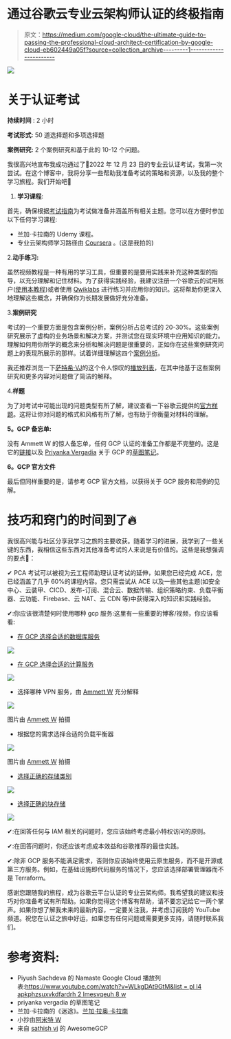 # 通过谷歌云专业云架构师认证的终极指南

> 原文：<https://medium.com/google-cloud/the-ultimate-guide-to-passing-the-professional-cloud-architect-certification-by-google-cloud-eb602449a05f?source=collection_archive---------1----------------------->

![](img/4f2dc8b739f019a3d28096e7122356d3.png)

# 关于认证考试

**持续时间** : 2 小时

**考试形式:** 50 道选择题和多项选择题

**案例研究:** 2 个案例研究和基于此的 10-12 个问题。

我很高兴地宣布我成功通过了🎯2022 年 12 月 23 日的专业云认证考试，我第一次尝试。在这个博客中，我将分享一些帮助我准备考试的策略和资源，以及我的整个学习旅程。我们开始吧🚀

1.  **学习课程**:

首先，确保根据[考试指南](https://cloud.google.com/certification/guides/professional-cloud-architect)为考试做准备并涵盖所有相关主题。您可以在方便时参加以下任何学习课程:

*   兰加·卡拉南的 Udemy 课程。
*   专业云架构师学习路径由 [Coursera](https://www.coursera.org/professional-certificates/gcp-cloud-architect) 。(这是我拍的)

2.**动手练习:**

虽然视频教程是一种有用的学习工具，但重要的是要用实践来补充这种类型的指导，以充分理解和记住材料。为了获得实践经验，我建议注册一个谷歌云的试用账户([使用本教程](https://youtu.be/WLkgDAt9GtM))或者使用 [Qwiklabs](https://www.cloudskillsboost.google/paths/12) 进行练习并应用你的知识。这将帮助你更深入地理解这些概念，并确保你为长期发展做好充分准备。

3.**案例研究**

考试的一个重要方面是包含案例分析，案例分析占总考试的 20-30%。这些案例研究展示了虚构的业务场景和解决方案，并测试您在现实环境中应用知识的能力。理解如何用你所学的概念来分析和解决问题是很重要的，正如你在这些案例研究问题上的表现所展示的那样。试着详细理解这四个[案例分析](https://cloud.google.com/certification/guides/professional-cloud-architect)。

我还推荐浏览一下[萨特希·VJ](https://medium.com/u/ba857441758a?source=post_page-----eb602449a05f--------------------------------)的这个令人惊叹的[播放列表](https://www.youtube.com/watch?v=iNJe_NrbijM&list=PLQMsfKRZZviTIxEh0pkWNwnDUasGVZS4n)，在其中他基于这些案例研究和更多内容对问题做了简洁的解释。

4.**样题**

为了对考试中可能出现的问题类型有所了解，建议查看一下谷歌云提供的[官方样题](https://docs.google.com/forms/d/e/1FAIpQLSf54f7FbtSJcXUY6-DUHfBG31jZ3pujgb8-a5io_9biJsNpqg/viewform)。这将让你对问题的格式和风格有所了解，也有助于你衡量对材料的理解。

**5。GCP 备忘单:**

没有 Ammett W 的惊人备忘单，任何 GCP 认证的准备工作都是不完整的。这是它的[链接](https://drive.google.com/file/d/1_UfKnzxodTTk5CuwT0ScSmXegtmgpV5v/view)以及 [Priyanka Vergadia](https://medium.com/u/9b9e67983b04?source=post_page-----eb602449a05f--------------------------------) 关于 GCP 的[草图笔记](https://thecloudgirl.dev/sketchnote.html)。

**6。GCP 官方文件**

最后但同样重要的是，请参考 GCP 官方文档，以获得关于 GCP 服务和用例的见解。

# 技巧和窍门的时间到了🔥

我很高兴能与社区分享我学习之旅的主要收获。随着学习的进展，我学到了一些关键的东西，我相信这些东西对其他准备考试的人来说是有价值的。这些是我想强调的要点📌：

✔ PCA 考试可以被视为云工程师助理认证考试的延伸，如果您已经完成 ACE，您已经涵盖了几乎 60%的课程内容。您只需尝试从 ACE 以及一些其他主题(如安全中心、云装甲、CICD、发布-订阅、混合云、数据传输、组织策略约束、负载平衡器、云功能、Firebase、云 NAT、云 CDN 等)中获得深入的知识和实践经验。

✔:你应该很清楚何时使用哪种 gcp 服务:这里有一些重要的博客/视频，你应该看看:

*   [在 GCP 选择合适的数据库服务](/google-cloud/choose-the-right-database-service-in-gcp-8e3803245e1d)

![](img/ccac861acaaac482365b1bc358a90e24.png)

*   [在 GCP 选择合适的计算服务](https://youtu.be/tPR6yGPD11Y)

![](img/6ff4b6b0e9bc0458a389af6b101678e6.png)

*   选择哪种 VPN 服务，由 [Ammett W](https://medium.com/u/9e5f2fd8a569?source=post_page-----eb602449a05f--------------------------------) 充分解释

![](img/506d20c82d082c64dab23bff31124e4e.png)

图片由 [Ammett W](https://medium.com/u/9e5f2fd8a569?source=post_page-----eb602449a05f--------------------------------) 拍摄

*   根据您的需求选择合适的负载平衡器

![](img/ae8eeda9248ae6354d35416f7d99c129.png)

图片由 [Ammett W](https://medium.com/u/9e5f2fd8a569?source=post_page-----eb602449a05f--------------------------------) 拍摄

*   [选择正确的存储类别](https://youtu.be/ZJTgf_Ps7CY)

![](img/5ae8eb9d42b068102245159700b55c88.png)

*   [选择正确的块存储](https://youtu.be/cTH9t_EcSGc)

![](img/6ad3027e3a38bf7384865f6c6f175b30.png)

✔:在回答任何与 IAM 相关的问题时，您应该始终考虑最小特权访问的原则。

✔:在回答问题时，你还应该考虑成本效益和谷歌推荐的最佳实践。

✔:除非 GCP 服务不能满足需求，否则你应该始终使用云原生服务，而不是开源或第三方服务。例如，在基础设施即代码服务的情况下，您应该选择部署管理器而不是 Terraform。

感谢您跟随我的旅程，成为谷歌云平台认证的专业云架构师。我希望我的建议和技巧对你准备考试有所帮助。如果你觉得这个博客有帮助，请不要忘记给它一两个掌声。如果你想了解我未来的最新内容，一定要关注我，并考虑订阅我的 YouTube 频道。祝您在认证之旅中好运，如果您有任何问题或需要更多支持，请随时联系我们。

# 参考资料:

*   Piyush Sachdeva 的 Namaste Google Cloud 播放列表:[https://www.youtube.com/watch?v=WLkgDAt9GtM&list = pl l4 apkphzsuxvkdfardrh 2 lmesvqeuh 8 w](https://www.youtube.com/watch?v=WLkgDAt9GtM&list=PLl4APkPHzsUXvkDFARdrH2LMESVqeuH8W)
*   priyanka vergadia 的草图笔记
*   兰加·卡拉南的《迷途》。[兰加·拉奥·卡拉南](https://medium.com/u/811759b6432?source=post_page-----eb602449a05f--------------------------------)
*   小抄由[阿米特 W](https://medium.com/u/9e5f2fd8a569?source=post_page-----eb602449a05f--------------------------------)
*   来自 [sathish vj](https://medium.com/u/ba857441758a?source=post_page-----eb602449a05f--------------------------------) 的 AwesomeGCP